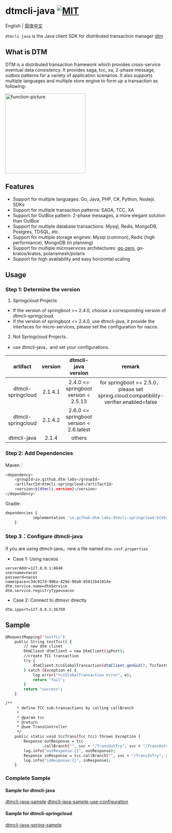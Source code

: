 # dtmcli-java [![MIT][license-badge]](https://github.com/dtm-labs/dtmcli/blob/main/LICENSE)

English | [简体中文](./README-cn.md)

`dtmcli-java` is the Java client SDK for distributed transaction manager [dtm](https://github.com/dtm-labs/dtm)

## What is DTM

DTM is a distributed transaction framework which provides cross-service eventual data consistency. It provides saga, tcc, xa, 2-phase message, outbox patterns for a variety of application scenarios. It also supports multiple languages and multiple store engine to form up a transaction as following:

<img alt="function-picture" src="https://en.dtm.pub/assets/function.7d5618f8.png" height=250 />

## Features
* Support for multiple languages: Go, Java, PHP, C#, Python, Nodejs SDKs
* Support for multiple transaction patterns: SAGA, TCC, XA
* Support for OutBox pattern: 2-phase messages, a more elegant solution than OutBox
* Support for multiple database transactions: Mysql, Redis, MongoDB, Postgres, TDSQL, etc.
* Support for multiple storage engines: Mysql (common), Redis (high performance), MongoDB (in planning)
* Support for multiple microservices architectures: [go-zero](https://github.com/zeromicro/go-zero), go-kratos/kratos, polarismesh/polaris
* Support for high availability and easy horizontal scaling

## Usage

### Step 1: Determine the version
1. Springcloud Projects
- If the version of springboot >= 2.4.0, choose a corresponding version of dtmcli-springcloud.
- If the version of springboot <> 2.4.0, use dtmcli-java, it provide the interfaces for micro-services, please set the configuration for nacos.
2. Not Springcloud Projects.
- use dtmcli-java，and set your configurations.

|  artifact| version | dtmcli-java version |remark|
|:-----:|:----:|:----:|:----:|
|dtmcli-springcloud| 2.1.4.1| 2.4.0 <= springboot version < 2.5.13| for springboot >= 2.5.0，please set spring.cloud.compatibility-verifier.enabled=false|
|dtmcli-springcloud| 2.1.4.2| 2.6.0 <= springboot version < 2.6.latest| |
|dtmcli-java| 2.1.4| others| |

### Step 2: Add Dependencies

Maven：

```bash
<dependency>
	<groupId>io.github.dtm-labs</groupId>
	<artifactId>dtmcli-springcloud</artifactId>
	<version>${dtmcli.version}</version>
</dependency>
```

Gradle:

```bash
dependencies {
	        implementation 'io.github.dtm-labs:dtmcli-springcloud:${dtmcli.version}'
	}
```

### Step 3：Configure dtmcli-java
If you are using dtmcli-java，new a file named `dtm-conf.properties`
- Case 1: Using naceos
```
serverAddr=127.0.0.1:8848
username=nacos
password=nacos
namespace=c3dc917d-906a-429d-90a9-85012b41014e
dtm.service.name=dtmService
dtm.service.registryType=nacos
```
- Case 2: Connect to dtmsvr directly
```
dtm.ipport=127.0.0.1:36789
```
## Sample

```bash
@RequestMapping("testTcc")
    public String testTcc() {
        // new dtm clinet
        DtmClient dtmClient = new DtmClient(ipPort);
        //create TCC transaction
        try {
            dtmClient.tccGlobalTransaction(dtmClient.genGid(), TccTestController::tccTrans);
        } catch (Exception e) {
            log.error("tccGlobalTransaction error", e);
            return "fail";
        }
        return "success";
    }

/**
     * define TCC sub-transactions by calling callBranch
     *
     * @param tcc
     * @return
     * @see TransController
     */
    public static void tccTrans(Tcc tcc) throws Exception {
        Response outResponse = tcc
                .callBranch("", svc + "/TransOutTry", svc + "/TransOutConfirm", svc + "/TransOutCancel");
        log.info("outResponse:{}", outResponse);
        Response inResponse = tcc.callBranch("", svc + "/TransInTry", svc + "/TransInConfirm", svc + "/TransInCancel");
        log.info("inResponse:{}", inResponse);
    }
```


### Complete Sample

#### Sample for dtmcli-java
[dtmcli-java-sample](https://github.com/dtm-labs/dtmcli-java-sample)
[dtmcli-java-sample-use-configuration](https://github.com/horseLk/dtmcli-java-sample-with-conf)
#### Sample for dtmcli-springcloud
[dtmcli-java-spring-sample](https://github.com/dtm-labs/dtmcli-java-spring-sample)

[license-badge]: https://img.shields.io/github/license/dtm-labs/dtmcli-java
